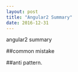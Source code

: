 ```yaml
---
layout: post
title: "Angular2 Summary"
date: 2016-12-31
---
```


angular2 summary

##common mistake

##anti pattern.

